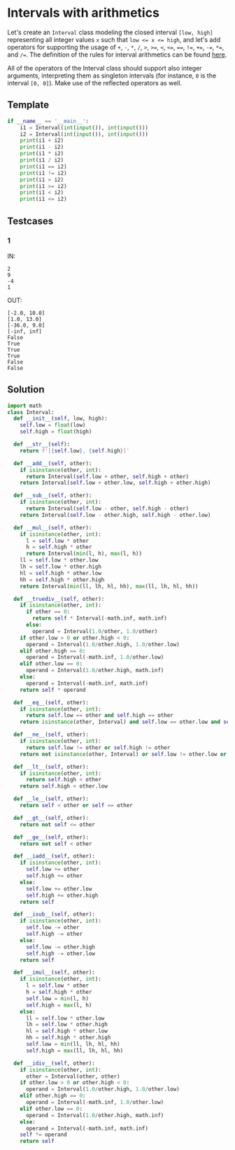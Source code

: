 # Intervals with arithmetics

Let's create an `Interval` class modeling the closed interval `[low, high]` representing all integer values `x` such that `low <= x <= high`, and let's add operators for supporting the usage of `+`, `-`, `*`, `/`, `>`, `>=`, `<`, `<=`, `==`, `!=`, `+=`, `-=`, `*=`, and `/=`. The definition of the rules for interval arithmetics can be found [here](https://en.wikipedia.org/wiki/Interval_arithmetic#Interval_operators).

All of the operators of the Interval class should support also integer arguments, interpreting them as singleton intervals (for instance, `0` is the interval `[0, 0]`). Make use of the reflected operators as well.

## Template

```py
if __name__ == '__main__':
    i1 = Interval(int(input()), int(input()))
    i2 = Interval(int(input()), int(input()))
    print(i1 + i2)
    print(i1 - i2)
    print(i1 * i2)
    print(i1 / i2)
    print(i1 == i2)
    print(i1 != i2)
    print(i1 > i2)
    print(i1 >= i2)
    print(i1 < i2)
    print(i1 <= i2)
```

## Testcases

### 1

IN:
```
2
9
-4
1
```

OUT:
```
[-2.0, 10.0]
[1.0, 13.0]
[-36.0, 9.0]
[-inf, inf]
False
True
True
True
False
False
```

## Solution

```py
import math
class Interval:
  def __init__(self, low, high):
    self.low = float(low)
    self.high = float(high)

  def __str__(self):
    return f'[{self.low}, {self.high}]'

  def __add__(self, other):
    if isinstance(other, int):
      return Interval(self.low + other, self.high + other)
    return Interval(self.low + other.low, self.high + other.high)

  def __sub__(self, other):
    if isinstance(other, int):
      return Interval(self.low - other, self.high - other)
    return Interval(self.low - other.high, self.high - other.low)

  def __mul__(self, other):
    if isinstance(other, int):
      l = self.low * other
      h = self.high * other
      return Interval(min(l, h), max(l, h))
    ll = self.low * other.low
    lh = self.low * other.high
    hl = self.high * other.low
    hh = self.high * other.high
    return Interval(min(ll, lh, hl, hh), max(ll, lh, hl, hh))

  def __truediv__(self, other):
    if isinstance(other, int):
      if other == 0:
        return self * Interval(-math.inf, math.inf)
      else:
        operand = Interval(1.0/other, 1.0/other)
    if other.low > 0 or other.high < 0:
      operand = Interval(1.0/other.high, 1.0/other.low)
    elif other.high == 0:
      operand = Interval(-math.inf, 1.0/other.low)
    elif other.low == 0:
      operand = Interval(1.0/other.high, math.inf)
    else:
      operand = Interval(-math.inf, math.inf)
    return self * operand

  def __eq__(self, other):
    if isinstance(other, int):
      return self.low == other and self.high == other
    return isinstance(other, Interval) and self.low == other.low and self.high == other.high

  def __ne__(self, other):
    if isinstance(other, int):
      return self.low != other or self.high != other
    return not isinstance(other, Interval) or self.low != other.low or self.high != other.high

  def __lt__(self, other):
    if isinstance(other, int):
      return self.high < other
    return self.high < other.low

  def __le__(self, other):
    return self < other or self == other

  def __gt__(self, other):
    return not self <= other

  def __ge__(self, other):
    return not self < other

  def __iadd__(self, other):
    if isinstance(other, int):
      self.low += other
      self.high += other
    else:
      self.low += other.low
      self.high += other.high
    return self

  def __isub__(self, other):
    if isinstance(other, int):
      self.low -= other
      self.high -= other
    else:
      self.low -= other.high
      self.high -= other.low
    return self

  def __imul__(self, other):
    if isinstance(other, int):
      l = self.low * other
      h = self.high * other
      self.low = min(l, h)
      self.high = max(l, h)
    else:
      ll = self.low * other.low
      lh = self.low * other.high
      hl = self.high * other.low
      hh = self.high * other.high
      self.low = min(ll, lh, hl, hh)
      self.high = max(ll, lh, hl, hh)

  def __idiv__(self, other):
    if isinstance(other, int):
      other = Interval(other, other)
    if other.low > 0 or other.high < 0:
      operand = Interval(1.0/other.high, 1.0/other.low)
    elif other.high == 0:
      operand = Interval(-math.inf, 1.0/other.low)
    elif other.low == 0:
      operand = Interval(1.0/other.high, math.inf)
    else:
      operand = Interval(-math.inf, math.inf)
    self *= operand
    return self
```
